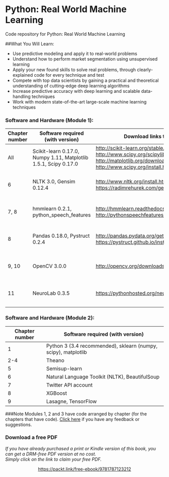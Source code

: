 # Python: Real World Machine Learning
Code repository for Python: Real World Machine Learning

##What You Will Learn:
* Use predictive modeling and apply it to real-world problems
* Understand how to perform market segmentation using unsupervised learning
* Apply your new found skills to solve real problems, through clearly-explained code for every technique and test
* Compete with top data scientists by gaining a practical and theoretical understanding of cutting-edge deep learning algorithms
* Increase predictive accuracy with deep learning and scalable data-handling techniques
* Work with modern state-of-the-art large-scale machine learning techniques

### Software and Hardware (Module 1):
| Chapter number | Software required (with version) | Download links to the software | Hardware specifications | OS required |
| -------------- | -------------- |-------------- |-------------- |-------------- |
| All | Scikit-learn 0.17.0, Numpy 1.11, Matplotlib 1.5.1, Scipy 0.17.0 | http://scikit-learn.org/stable/install.html, http://www.scipy.org/scipylib/download.html, http://matplotlib.org/downloads.html, http://www.scipy.org/install.html | 4 GB of RAM and 16GB of disk | Linux, Mac OS X, Windows |
| 6 | NLTK 3.0, Gensim 0.12.4 | http://www.nltk.org/install.html, https://radimrehurek.com/gensim/install.html | 4 GB of RAM and 16GB of disk | Linux, Mac OS X, Windows |
| 7, 8 | hmmlearn 0.2.1, python_speech_features | http://hmmlearn.readthedocs.org/en/latest/, http://pythonspeechfeatures.readthedocs.org/en/latest/ | 4 GB of RAM and 16GB of disk | Linux, Mac OS X, Windows |
| 8 | Pandas 0.18.0, Pystruct 0.2.4 | http://pandas.pydata.org/getpandas.html, https://pystruct.github.io/installation.html | 4 GB of RAM and 16GB of disk | Linux, Mac OS X, Windows |
| 9, 10 | OpenCV 3.0.0 | http://opencv.org/downloads.html | 4 GB of RAM and 16GB of disk | Linux, Mac OS X, Windows |
| 11 | NeuroLab 0.3.5 | https://pythonhosted.org/neurolab/install.html | 4 GB of RAM and 16GB of disk | Linux, Mac OS X, Windows |

### Software and Hardware (Module 2):
| Chapter number | Software required (with version) |
| -------------- | -------------------------------- |
| 1 | Python 3 (3.4 recommended), sklearn (numpy, scipy), matplotlib |
| 2-4 | Theano |
| 5 | Semisup-learn |
| 6 | Natural Language Toolkit (NLTK), BeautifulSoup |
| 7 | Twitter API account |
| 8 | XGBoost |
| 9 | Lasagne, TensorFlow |

###Note
Modules 1, 2 and 3 have code arranged by chapter (for the chapters that have code). [Click here](https://docs.google.com/forms/d/e/1FAIpQLSe5qwunkGf6PUvzPirPDtuy1Du5Rlzew23UBp2S-P3wB-GcwQ/viewform) if you have any feedback or suggestions.
### Download a free PDF

 <i>If you have already purchased a print or Kindle version of this book, you can get a DRM-free PDF version at no cost.<br>Simply click on the link to claim your free PDF.</i>
<p align="center"> <a href="https://packt.link/free-ebook/9781787123212">https://packt.link/free-ebook/9781787123212 </a> </p>